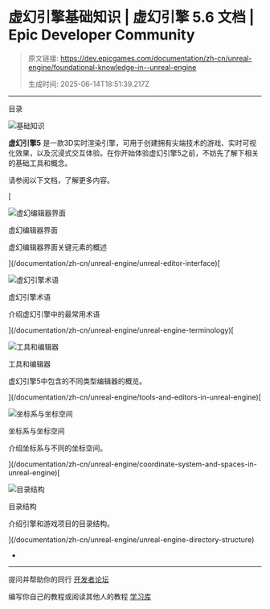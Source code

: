 # 虚幻引擎基础知识 | 虚幻引擎 5.6 文档 | Epic Developer Community

> 原文链接: https://dev.epicgames.com/documentation/zh-cn/unreal-engine/foundational-knowledge-in--unreal-engine
> 
> 生成时间: 2025-06-14T18:51:39.217Z

---

目录

![基础知识](https://dev.epicgames.com/community/api/documentation/image/080fd397-5950-4725-ba87-fbd3f36b3a21?resizing_type=fill&width=1920&height=335)

**虚幻引擎5** 是一款3D实时渲染引擎，可用于创建拥有尖端技术的游戏、实时可视化效果，以及沉浸式交互体验。在你开始体验虚幻引擎5之前，不妨先了解下相关的基础工具和概念。

请参阅以下文档，了解更多内容。

[

![虚幻编辑器界面](https://d1iv7db44yhgxn.cloudfront.net/documentation/images/93471142-30c4-4bbb-9477-4d1560bce475/interface-thumbnail.jpg)

虚幻编辑器界面

虚幻编辑器界面关键元素的概述





](/documentation/zh-cn/unreal-engine/unreal-editor-interface)[

![虚幻引擎术语](https://d1iv7db44yhgxn.cloudfront.net/documentation/images/f3ab43cb-6130-49a1-90fc-1314d43385ac/placeholder_topic.png)

虚幻引擎术语

介绍虚幻引擎中的最常用术语





](/documentation/zh-cn/unreal-engine/unreal-engine-terminology)[

![工具和编辑器](https://d1iv7db44yhgxn.cloudfront.net/documentation/images/11c1b49f-f7d8-44f3-b101-d0bb5a2d4a45/tools-and-editors_topic.png)

工具和编辑器

虚幻引擎5中包含的不同类型编辑器的概览。





](/documentation/zh-cn/unreal-engine/tools-and-editors-in-unreal-engine)[

![坐标系与坐标空间](https://d1iv7db44yhgxn.cloudfront.net/documentation/images/ac8f8995-e35d-449c-a79e-3a1b60f53f8c/coordinate-topic.png)

坐标系与坐标空间

介绍坐标系与不同的坐标空间。





](/documentation/zh-cn/unreal-engine/coordinate-system-and-spaces-in-unreal-engine)[

![目录结构](https://d1iv7db44yhgxn.cloudfront.net/documentation/images/4919553d-0736-4708-9adc-fca75da3c172/placeholder_topic.png)

目录结构

介绍引擎和游戏项目的目录结构。





](/documentation/zh-cn/unreal-engine/unreal-engine-directory-structure)

-   [](https://dev.epicgames.com/community/search)

* * *

提问并帮助你的同行 [开发者论坛](https://forums.unrealengine.com/categories?tag=unreal-engine)

编写你自己的教程或阅读其他人的教程 [学习库](https://dev.epicgames.com/community/unreal-engine/learning)